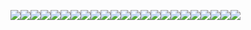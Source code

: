 ![](Pasted%20image%2020231015150536.png)![](Pasted%20image%2020231015150541.png)![](Pasted%20image%2020231015150545.png)![](Pasted%20image%2020231015150550.png)![](Pasted%20image%2020231015151341.png)![](Pasted%20image%2020231015150707.png)![](Pasted%20image%2020231015150829.png)![](Pasted%20image%2020231015150913.png)![](Pasted%20image%2020231015151613.png)![](Pasted%20image%2020231015152540.png)![](Pasted%20image%2020231015154644.png)![](Pasted%20image%2020231015161218.png)![](Pasted%20image%2020231015162436.png)![](Pasted%20image%2020231015162811.png)![](Pasted%20image%2020231015163303.png)![](Pasted%20image%2020231015164256.png)![](Pasted%20image%2020231016120104.png)![](Pasted%20image%2020231016120111.png)![](Pasted%20image%2020231016120120.png)![](Pasted%20image%2020231016120801.png)![](Pasted%20image%2020231016121142.png)![](Pasted%20image%2020231016121621.png)![](Pasted%20image%2020231016122449.png)